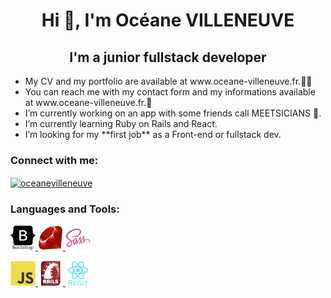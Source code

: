 <h1 align="center">Hi 👋, I'm Océane VILLENEUVE</h1>
<h2 align="center">I'm a junior fullstack developer</h3>

 <ul>
  <li>
   My CV and my portfolio are available at www.oceane-villeneuve.fr.👨‍💻 
  </li>
  <li>
   You can reach me with my contact form and my informations available at www.oceane-villeneuve.fr.📱
  </li>
  <li>
   I’m currently working on an app with some friends call MEETSICIANS 🎸.
  </li>
  <li>
   I’m currently learning Ruby on Rails and React. 
  </li>
  <li>
   I’m looking for my **first job** as a Front-end or fullstack dev.
  </li>
 </ul>


<h3 align="left">Connect with me:</h3>
<p align="left">
<a href="https://www.linkedin.com/in/océane-villeneuve-746449277/" target="blank"><img align="center" src="https://raw.githubusercontent.com/rahuldkjain/github-profile-readme-generator/master/src/images/icons/Social/linked-in-alt.svg" alt="oceanevilleneuve" height="30" width="40" /></a>
</p>

<h3 align="left">Languages and Tools:</h3>
<p align="left"> <a href="https://getbootstrap.com" target="_blank" rel="noreferrer"> <img src="https://raw.githubusercontent.com/devicons/devicon/master/icons/bootstrap/bootstrap-plain-wordmark.svg" alt="bootstrap" width="40" height="40"/> </a> <a href="https://www.ruby-lang.org/en/" target="_blank" rel="noreferrer"> <img src="https://raw.githubusercontent.com/devicons/devicon/master/icons/ruby/ruby-original.svg" alt="ruby" width="40" height="40"/> </a> <a href="https://sass-lang.com" target="_blank" rel="noreferrer"> <img src="https://raw.githubusercontent.com/devicons/devicon/master/icons/sass/sass-original.svg" alt="sass" width="40" height="40"/> </a> </p><p align="left"> <a href="https://developer.mozilla.org/en-US/docs/Web/JavaScript" target="_blank" rel="noreferrer"> <img src="https://raw.githubusercontent.com/devicons/devicon/master/icons/javascript/javascript-original.svg" alt="javascript" width="40" height="40"/> </a> <a href="https://rubyonrails.org" target="_blank" rel="noreferrer"> <img src="https://raw.githubusercontent.com/devicons/devicon/master/icons/rails/rails-original-wordmark.svg" alt="rails" width="40" height="40"/> </a> <a href="https://reactjs.org/" target="_blank" rel="noreferrer"> <img src="https://raw.githubusercontent.com/devicons/devicon/master/icons/react/react-original-wordmark.svg" alt="react" width="40" height="40"/> </a> </p>



